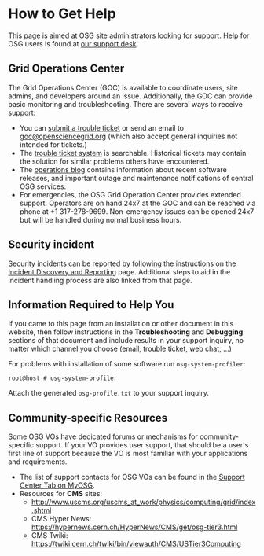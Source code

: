 How to Get Help
===============

This page is aimed at OSG site administrators looking for support. Help for OSG users is found at [our support desk](https://support.opensciencegrid.org/support/home).

Grid Operations Center
----------------------

The Grid Operations Center (GOC) is available to coordinate users, site admins, and developers around an issue.  Additionally, the GOC can provide basic monitoring and troubleshooting.  There are several ways to receive support:

*  You can [submit a trouble ticket](https://ticket.grid.iu.edu) or send an email to [goc@opensciencegrid.org](mailto:goc@opensciencegrid.org) (which also accept general inquiries not intended for tickets.)
*  The [trouble ticket system](https://ticket.grid.iu.edu/goc/list/open) is searchable.  Historical tickets may contain the solution for similar problems others have encountered.
*  The [operations blog](http://osggoc.blogspot.com/) contains information about recent software releases, and important outage and maintenance notifications of central OSG services.
*  For emergencies, the OSG Grid Operation Center provides extended support. Operators are on hand 24x7 at the GOC and can be reached via phone at +1 317-278-9699.   Non-emergency issues can be opened 24x7 but will be handled during normal business hours.


Security incident
-----------------

Security incidents can be reported by following the instructions on the [Incident Discovery and Reporting](https://opensciencegrid.github.io/security/IncidentDiscoveryReporting/) page.  Additional steps to aid in the incident handling process are also linked from that page.

Information Required to Help You
--------------------------------

If you came to this page from an installation or other document in this website, then follow instructions in the **Troubleshooting** and **Debugging** sections of that document and include results in your support inquiry, no matter which channel you choose (email, trouble ticket, web chat, ...)

For problems with installation of some software run `osg-system-profiler`:

```console
root@host # osg-system-profiler
```

Attach the generated `osg-profile.txt` to your support inquiry.

Community-specific Resources
----------------------------

Some OSG VOs have dedicated forums or mechanisms for community-specific support.  If your VO provides user support, that should be a user's first line of support because the VO is most familiar with your applications and requirements.

*  The list of support contacts for OSG VOs can be found in the [Support Center Tab on MyOSG](http://myosg.grid.iu.edu/scsummary/index?datasource=summary&summary_attrs_showdesc=on&summary_attrs_showcontact=on&all_scs=on&active=on&active_value=1).
* Resources for **CMS** sites:
    * <http://www.uscms.org/uscms_at_work/physics/computing/grid/index.shtml>
    * CMS Hyper News: <https://hypernews.cern.ch/HyperNews/CMS/get/osg-tier3.html>
    * CMS Twiki: <https://twiki.cern.ch/twiki/bin/viewauth/CMS/USTier3Computing>

